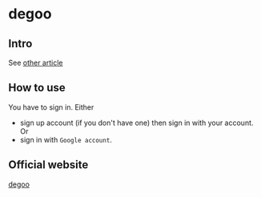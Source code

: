 # degoo
## Intro
See [other article](https://www.lifewire.com/best-ways-to-send-large-files-over-the-internet-5072418)
## How to use
You have to sign in. Either

+ sign up account (if you don't have one) then sign in with your account. Or
+ sign in with `Google account`.

## Official website
[degoo](https://degoo.com/)
